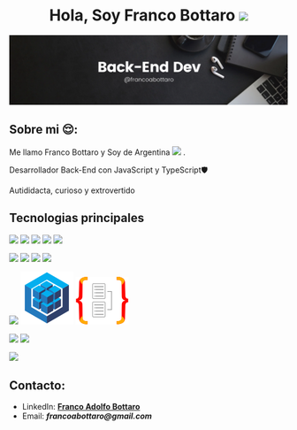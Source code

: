 <h1 align="center"> 
  Hola, Soy Franco Bottaro <a href="#"><img src="https://i.giphy.com/media/v1.Y2lkPTc5MGI3NjExODZldjR3eWlpMnptd2I0NDZuZmI1YnZwM294bmd1dGM1c25jMnM4dyZlcD12MV9pbnRlcm5hbF9naWZfYnlfaWQmY3Q9Zw/du3J3cXyzhj75IOgvA/giphy.gif" width="25"></a>
</h1>

<a href="#"><img src="./git.webp"/></a>


## Sobre mi 😌:

Me llamo Franco Bottaro y Soy de Argentina <a href="#"><img src="https://img.icons8.com/?size=13&id=uYpkanQ7g1gl&format=png&color=000000"></a> .

Desarrollador Back-End con JavaScript y TypeScript🛡️

Autididacta, curioso y extrovertido 

## Tecnologias principales

<a href="#"><img src="https://img.icons8.com/color/48/000000/javascript--v1.png"/></a> <a href="#"><img src="https://img.icons8.com/color/48/000000/typescript--v1.png"/></a> <a href="#"><img src="https://img.icons8.com/color/48/000000/nestjs.png"/></a> <a href="#"><img src="https://img.icons8.com/color/48/000000/express-js--v1.png"/></a> <a href="#"><img src="https://img.icons8.com/?size=48&id=7xG5LhKApf4C&format=png&color=000000"/></a> 

<a href="#"><img src="https://img.icons8.com/?size=48&id=38561&format=png&color=000000"/></a> <a href="#"><img src="https://img.icons8.com/color/48/000000/mongodb.png"/></a> <a href="#"><img src="https://img.icons8.com/color/48/000000/mysql.png"/></a> <a href="#"><img src="https://img.icons8.com/?size=48&id=22813&format=png&color=000000"/></a> 

<a href="#"><img src="https://img.icons8.com/?size=48&id=zJh5Gyrd6ZKu&format=png&color=000000"/></a> <a href="#"><img src="./logos-github/sequelize.svg"/></a> <a href="#"><img src="./logos-github/typeorm.svg"/></a>

<a href="#"><img src="https://img.icons8.com/color/48/000000/git.png"/></a> <a href="#"><img src="https://img.icons8.com/color/48/000000/github.png"/></a> 

<a href="#"><img src="https://img.icons8.com/color/48/000000/npm.png"/></a>
<br/>

## Contacto:
- LinkedIn: **<a href="https://www.linkedin.com/in/francoabottaro/" target="_blank">Franco Adolfo Bottaro</a>**<br/>
- Email: **_francoabottaro@gmail.com_**
